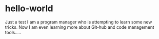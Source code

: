 # hello-world
Just a test
I am a program manager who is attempting to learn some new tricks.
Now I am even learning more about Git-hub and code management tools.....
